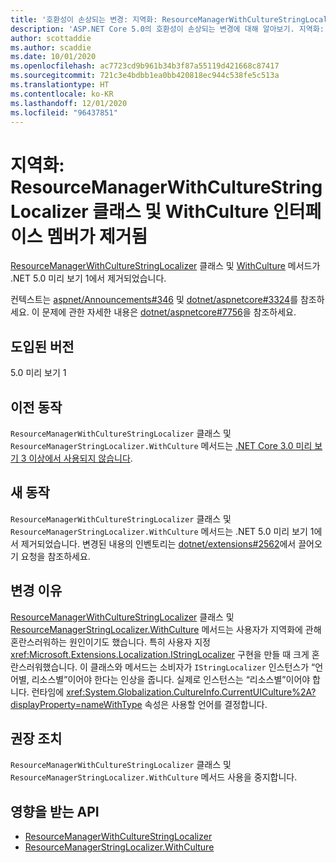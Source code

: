 ```yaml
---
title: '호환성이 손상되는 변경: 지역화: ResourceManagerWithCultureStringLocalizer 클래스 및 WithCulture 인터페이스 멤버가 제거됨'
description: 'ASP.NET Core 5.0의 호환성이 손상되는 변경에 대해 알아보기. 지역화: ResourceManagerWithCultureStringLocalizer 클래스 및 WithCulture 인터페이스 멤버가 제거됨'
author: scottaddie
ms.author: scaddie
ms.date: 10/01/2020
ms.openlocfilehash: ac7723cd9b961b34b3f87a55119d421668c87417
ms.sourcegitcommit: 721c3e4bdbb1ea0bb420818ec944c538fe5c513a
ms.translationtype: HT
ms.contentlocale: ko-KR
ms.lasthandoff: 12/01/2020
ms.locfileid: "96437851"
---
```

# <a name="localization-resourcemanagerwithculturestringlocalizer-class-and-withculture-interface-member-removed"></a>지역화: ResourceManagerWithCultureStringLocalizer 클래스 및 WithCulture 인터페이스 멤버가 제거됨

[ResourceManagerWithCultureStringLocalizer](/dotnet/api/microsoft.extensions.localization.resourcemanagerwithculturestringlocalizer?view=dotnet-plat-ext-3.1) 클래스 및 [WithCulture](/dotnet/api/microsoft.extensions.localization.resourcemanagerstringlocalizer.withculture?view=dotnet-plat-ext-3.1) 메서드가 .NET 5.0 미리 보기 1에서 제거되었습니다.

컨텍스트는 [aspnet/Announcements#346](https://github.com/aspnet/Announcements/issues/346) 및 [dotnet/aspnetcore#3324](https://github.com/dotnet/aspnetcore/issues/3324)를 참조하세요. 이 문제에 관한 자세한 내용은 [dotnet/aspnetcore#7756](https://github.com/dotnet/aspnetcore/issues/7756)을 참조하세요.

## <a name="version-introduced"></a>도입된 버전

5.0 미리 보기 1

## <a name="old-behavior"></a>이전 동작

`ResourceManagerWithCultureStringLocalizer` 클래스 및 `ResourceManagerStringLocalizer.WithCulture` 메서드는 [.NET Core 3.0 미리 보기 3 이상에서 사용되지 않습니다](../../3.0.md#localization-resourcemanagerwithculturestringlocalizer-and-withculture-marked-obsolete).

## <a name="new-behavior"></a>새 동작

`ResourceManagerWithCultureStringLocalizer` 클래스 및 `ResourceManagerStringLocalizer.WithCulture` 메서드는 .NET 5.0 미리 보기 1에서 제거되었습니다. 변경된 내용의 인벤토리는 [dotnet/extensions#2562](https://github.com/dotnet/extensions/pull/2562/files)에서 끌어오기 요청을 참조하세요.

## <a name="reason-for-change"></a>변경 이유

[ResourceManagerWithCultureStringLocalizer](/dotnet/api/microsoft.extensions.localization.resourcemanagerwithculturestringlocalizer?view=dotnet-plat-ext-3.1) 클래스 및 [ResourceManagerStringLocalizer.WithCulture](/dotnet/api/microsoft.extensions.localization.resourcemanagerstringlocalizer.withculture?view=dotnet-plat-ext-3.1) 메서드는 사용자가 지역화에 관해 혼란스러워하는 원인이기도 했습니다. 특히 사용자 지정 <xref:Microsoft.Extensions.Localization.IStringLocalizer> 구현을 만들 때 크게 혼란스러워했습니다. 이 클래스와 메서드는 소비자가 `IStringLocalizer` 인스턴스가 “언어별, 리소스별”이어야 한다는 인상을 줍니다. 실제로 인스턴스는 “리소스별”이어야 합니다. 런타임에 <xref:System.Globalization.CultureInfo.CurrentUICulture%2A?displayProperty=nameWithType> 속성은 사용할 언어를 결정합니다.

## <a name="recommended-action"></a>권장 조치

`ResourceManagerWithCultureStringLocalizer` 클래스 및 `ResourceManagerStringLocalizer.WithCulture` 메서드 사용을 중지합니다.

## <a name="affected-apis"></a>영향을 받는 API

- [ResourceManagerWithCultureStringLocalizer](/dotnet/api/microsoft.extensions.localization.resourcemanagerwithculturestringlocalizer?view=dotnet-plat-ext-3.1)
- [ResourceManagerStringLocalizer.WithCulture](/dotnet/api/microsoft.extensions.localization.resourcemanagerstringlocalizer.withculture?view=dotnet-plat-ext-3.1)

<!--

### Category

ASP.NET Core

### Affected APIs

- `T:Microsoft.Extensions.Localization.ResourceManagerWithCultureStringLocalizer`
- `Overload:Microsoft.Extensions.Localization.ResourceManagerStringLocalizer.WithCulture`

-->
